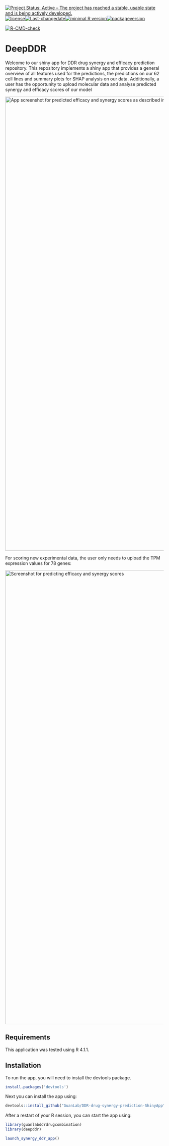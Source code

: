
[![Project Status: Active – The project has reached a stable, usable
state and is being actively
developed.](https://www.repostatus.org/badges/latest/active.svg)](https://www.repostatus.org/#active)[![license](https://img.shields.io/github/license/mashape/apistatus.svg)](https://choosealicense.com/licenses/mit/)[![Last-changedate](https://img.shields.io/badge/last%20change-2021--09--09-yellowgreen.svg)](/commits/master)[![minimal
R
version](https://img.shields.io/badge/R%3E%3D-3.5.0-6666ff.svg)](https://cran.r-project.org/)[![packageversion](https://img.shields.io/badge/Package%20version-0.0.0.9000-orange.svg?style=flat-square)](commits/master)

[![R-CMD-check](https://github.com/GuanLab/DDR-drug-synergy-prediction-ShinyApp/actions/workflows/R-CMD-check.yaml/badge.svg)](https://github.com/GuanLab/DDR-drug-synergy-prediction-ShinyApp/actions/workflows/R-CMD-check.yaml)

# DeepDDR

Welcome to our shiny app for DDR drug synergy and efficacy prediction
repository. This repository implements a shiny app that provides a
general overview of all features used for the predictions, the
predictions on our 62 cell lines and summary plots for SHAP analysis on
our data. Additionally, a user has the opportunity to upload molecular data and analyse
predicted synergy and efficacy scores of our model

<img width="1438" alt="App screenshot for predicted efficacy and synergy scores as described in publication" src="https://user-images.githubusercontent.com/25581180/132656337-80ced6ac-e184-4188-aefb-42006f902119.png">

For scoring new experimental data, the user only needs to upload the TPM expression values for 78 genes:

<img width="1437" alt="Screenshot for predicting efficacy and synergy scores" src="https://user-images.githubusercontent.com/25581180/132656155-5f504c6f-db81-4a64-be9f-897b1573e6bd.png">


## Requirements

This application was tested using R 4.1.1.

## Installation

To run the app, you will need to install the devtools package.

``` r
install.packages('devtools')
```

Next you can install the app using:

``` r
devtools::install_github("GuanLab/DDR-drug-synergy-prediction-ShinyApp")
```

After a restart of your R session, you can start the app using:

``` r
library(guanlabddrdrugcombination)
library(deepddr)

launch_synergy_ddr_app()
```
